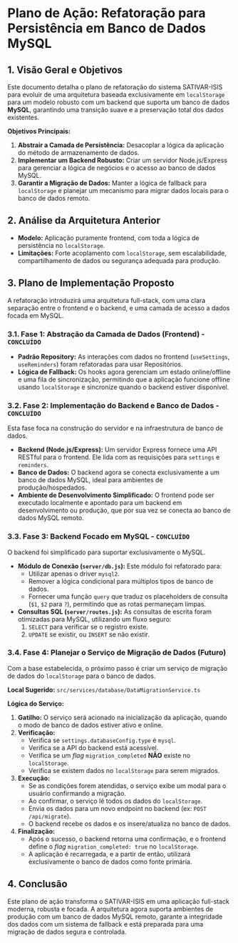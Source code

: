 # Plano de Ação: Refatoração para Persistência em Banco de Dados MySQL

## 1. Visão Geral e Objetivos

Este documento detalha o plano de refatoração do sistema SATIVAR-ISIS para evoluir de uma arquitetura baseada exclusivamente em `localStorage` para um modelo robusto com um backend que suporta um banco de dados **MySQL**, garantindo uma transição suave e a preservação total dos dados existentes.

**Objetivos Principais:**

1.  **Abstrair a Camada de Persistência:** Desacoplar a lógica da aplicação do método de armazenamento de dados.
2.  **Implementar um Backend Robusto:** Criar um servidor Node.js/Express para gerenciar a lógica de negócios e o acesso ao banco de dados MySQL.
3.  **Garantir a Migração de Dados:** Manter a lógica de fallback para `localStorage` e planejar um mecanismo para migrar dados locais para o banco de dados remoto.

## 2. Análise da Arquitetura Anterior

-   **Modelo:** Aplicação puramente frontend, com toda a lógica de persistência no `localStorage`.
-   **Limitações:** Forte acoplamento com `localStorage`, sem escalabilidade, compartilhamento de dados ou segurança adequada para produção.

## 3. Plano de Implementação Proposto

A refatoração introduzirá uma arquitetura full-stack, com uma clara separação entre o frontend e o backend, e uma camada de acesso a dados focada em MySQL.

### 3.1. Fase 1: Abstração da Camada de Dados (Frontend) - `CONCLUÍDO`

-   **Padrão Repository:** As interações com dados no frontend (`useSettings`, `useReminders`) foram refatoradas para usar Repositórios.
-   **Lógica de Fallback:** Os hooks agora gerenciam um estado online/offline e uma fila de sincronização, permitindo que a aplicação funcione offline usando `localStorage` e sincronize quando o backend estiver disponível.

### 3.2. Fase 2: Implementação do Backend e Banco de Dados - `CONCLUÍDO`

Esta fase foca na construção do servidor e na infraestrutura de banco de dados.

-   **Backend (Node.js/Express):** Um servidor Express fornece uma API RESTful para o frontend. Ele lida com as requisições para `settings` e `reminders`.
-   **Banco de Dados:** O backend agora se conecta exclusivamente a um banco de dados MySQL, ideal para ambientes de produção/hospedados.
-   **Ambiente de Desenvolvimento Simplificado:** O frontend pode ser executado localmente e apontado para um backend em desenvolvimento ou produção, que por sua vez se conecta ao banco de dados MySQL remoto.

### 3.3. Fase 3: Backend Focado em MySQL - `CONCLUÍDO`

O backend foi simplificado para suportar exclusivamente o MySQL.

-   **Módulo de Conexão (`server/db.js`):** Este módulo foi refatorado para:
    -   Utilizar apenas o driver `mysql2`.
    -   Remover a lógica condicional para múltiplos tipos de banco de dados.
    -   Fornecer uma função `query` que traduz os placeholders de consulta (`$1`, `$2` para `?`), permitindo que as rotas permaneçam limpas.
-   **Consultas SQL (`server/routes.js`):** As consultas de escrita foram otimizadas para MySQL, utilizando um fluxo seguro:
    1.  `SELECT` para verificar se o registro existe.
    2.  `UPDATE` se existir, ou `INSERT` se não existir.

### 3.4. Fase 4: Planejar o Serviço de Migração de Dados (Futuro)

Com a base estabelecida, o próximo passo é criar um serviço de migração de dados do `localStorage` para o banco de dados.

**Local Sugerido:** `src/services/database/DataMigrationService.ts`

**Lógica do Serviço:**

1.  **Gatilho:** O serviço será acionado na inicialização da aplicação, quando o modo de banco de dados estiver ativo e online.
2.  **Verificação:**
    -   Verifica se `settings.databaseConfig.type` é `mysql`.
    -   Verifica se a API do backend está acessível.
    -   Verifica se um *flag* `migration_completed` **NÃO** existe no `localStorage`.
    -   Verifica se existem dados no `localStorage` para serem migrados.
3.  **Execução:**
    -   Se as condições forem atendidas, o serviço exibe um modal para o usuário confirmando a migração.
    -   Ao confirmar, o serviço lê todos os dados do `localStorage`.
    -   Envia os dados para um novo endpoint no backend (ex: `POST /api/migrate`).
    -   O backend recebe os dados e os insere/atualiza no banco de dados.
4.  **Finalização:**
    -   Após o sucesso, o backend retorna uma confirmação, e o frontend define o *flag* `migration_completed: true` no `localStorage`.
    -   A aplicação é recarregada, e a partir de então, utilizará exclusivamente o banco de dados como fonte primária.

## 4. Conclusão

Este plano de ação transforma o SATIVAR-ISIS em uma aplicação full-stack moderna, robusta e focada. A arquitetura agora suporta ambientes de produção com um banco de dados MySQL remoto, garante a integridade dos dados com um sistema de fallback e está preparada para uma migração de dados segura e controlada.